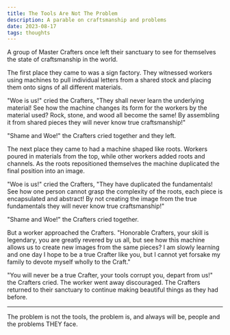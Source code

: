 ```yaml
---
title: The Tools Are Not The Problem
description: A parable on craftsmanship and problems
date: 2023-08-17
tags: thoughts
---
```


A group of Master Crafters once left their sanctuary to see for themselves the state of craftsmanship in the world.

The first place they came to was a sign factory. They witnessed workers using machines to pull individual letters from a shared stock and placing them onto signs of all different materials.

"Woe is us!" cried the Crafters, "They shall never learn the underlying material! See how the machine changes its form for the workers by the material used? Rock, stone, and wood all become the same! By assembling it from shared pieces they will never know true craftsmanship!"

"Shame and Woe!" the Crafters cried together and they left.

The next place they came to had a machine shaped like roots. Workers poured in materials from the top, while other workers added roots and channels. As the roots repositioned themselves the machine duplicated the final position into an image.

"Woe is us!" cried the Crafters, "They have duplicated the fundamentals! See how one person cannot grasp the complexity of the roots, each piece is encapsulated and abstract! By not creating the image from the true fundamentals they will never know true craftsmanship!"

"Shame and Woe!" the Crafters cried together.

But a worker approached the Crafters. "Honorable Crafters, your skill is legendary, you are greatly revered by us all, but see how this machine allows us to create new images from the same pieces? I am slowly learning and one day I hope to be a true Crafter like you, but I cannot yet forsake my family to devote myself wholly to the Craft."

"You will never be a true Crafter, your tools corrupt you, depart from us!" the Crafters cried. The worker went away discouraged. The Crafters returned to their sanctuary to continue making beautiful things as they had before.

---

The problem is not the tools, the problem is, and always will be, people and the problems THEY face.

